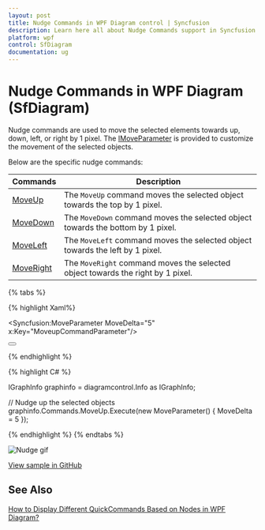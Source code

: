 ```yaml
---
layout: post
title: Nudge Commands in WPF Diagram control | Syncfusion
description: Learn here all about Nudge Commands support in Syncfusion WPF Diagram (SfDiagram) control, its elements and more.
platform: wpf
control: SfDiagram
documentation: ug
---
```


# Nudge Commands in WPF Diagram (SfDiagram)

Nudge commands are used to move the selected elements towards up, down, left, or right by 1 pixel. The [IMoveParameter](https://help.syncfusion.com/cr/wpf/Syncfusion.UI.Xaml.Diagram.IMoveParameter.html) is provided to customize the movement of the selected objects.

Below are the specific nudge commands:

| Commands | Description |
|---|---|
| [MoveUp](https://help.syncfusion.com/cr/wpf/Syncfusion.UI.Xaml.Diagram.IDiagramCommands.html#Syncfusion_UI_Xaml_Diagram_IDiagramCommands_MoveUp) | The `MoveUp` command moves the selected object towards the top by 1 pixel. |
| [MoveDown](https://help.syncfusion.com/cr/wpf/Syncfusion.UI.Xaml.Diagram.IDiagramCommands.html#Syncfusion_UI_Xaml_Diagram_IDiagramCommands_MoveDown) | The `MoveDown` command moves the selected object towards the bottom by 1 pixel. |
| [MoveLeft](https://help.syncfusion.com/cr/wpf/Syncfusion.UI.Xaml.Diagram.IDiagramCommands.html#Syncfusion_UI_Xaml_Diagram_IDiagramCommands_MoveLeft) | The `MoveLeft` command moves the selected object towards the left by 1 pixel. |
| [MoveRight](https://help.syncfusion.com/cr/wpf/Syncfusion.UI.Xaml.Diagram.IDiagramCommands.html#Syncfusion_UI_Xaml_Diagram_IDiagramCommands_MoveRight) | The `MoveRight` command moves the selected object towards the right by 1 pixel. |

{% tabs %}

{% highlight Xaml%}

<Syncfusion:MoveParameter MoveDelta="5" x:Key="MoveupCommandParameter"/> 

<Button Height="50" Content="MoveUp" Name="MoveUp" Command="Syncfusion:DiagramCommands.MoveUp" CommandParameter="{StaticResource MoveupCommandParameter}"></Button>

{% endhighlight %}

{% highlight C# %}

IGraphInfo graphinfo = diagramcontrol.Info as IGraphInfo;

// Nudge up the selected objects
graphinfo.Commands.MoveUp.Execute(new MoveParameter() { MoveDelta = 5 });

{% endhighlight %}
{% endtabs %}

![Nudge gif](Commands_Images/Commands_img17.gif)

[View sample in GitHub](https://github.com/SyncfusionExamples/WPF-Diagram-Examples/tree/master/Samples/Commands/Nudge%20Commands) 

## See Also
[How to Display Different QuickCommands Based on Nodes in WPF Diagram?](https://support.syncfusion.com/kb/article/17969/how-to-display-different-quickcommands-based-on-nodes-in-wpf-diagram)